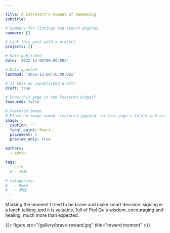 ```yaml
---

title: A introvert's moment of awakening
subtitle: 

# Summary for listings and search engines
summary: []

# Link this post with a project
projects: []

# Date published
date: '2022-12-06T00:00:00Z'

# Date updated
lastmod: '2022-12-06T10:00:00Z'

# Is this an unpublished draft?
draft: true

# Show this page in the Featured widget?
featured: false

# Featured image
# Place an image named `featured.jpg/png` in this page's folder and customize its options here.
image:
  caption: ''
  focal_point: Smart
  placement: 2
  preview_only: true

authors:
  - admin

tags:
  - Life
  # - 开源

# categories:
#   - Demo
#   - 教程
---
```

Marking the moment I tried to be brave and make smart decision. signing in a lunch talking, and it is valuable, full of Prof.Qu's wisdom, encouraging and healing, much more than expected. 

{{< figure src="/gallery/brave-reward.jpg" title="reward moment" >}}

<!-- 
## Overview

Are you David? -->


